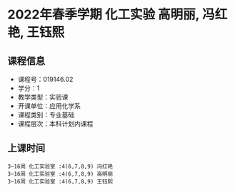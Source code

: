 # 2022年春季学期 化工实验 高明丽, 冯红艳, 王钰熙






## 课程信息

- 课程号：019146.02
- 学分：1
- 教学类型：实验课
- 开课单位：应用化学系
- 课程类别：专业基础
- 课程层次：本科计划内课程

## 上课时间

```
3~16周 化工实验室 :4(6,7,8,9) 冯红艳
3~16周 化工实验室 :4(6,7,8,9) 高明丽
3~16周 化工实验室 :4(6,7,8,9) 王钰熙
```

